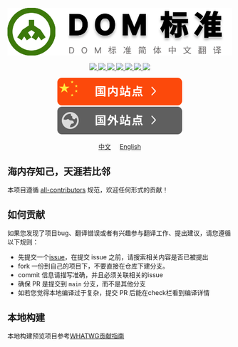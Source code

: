 <p align="center">
  <img src='./resource/logo.svg'>
</p>

<p align="center">
  <a href="https://github.com/JunLiangWangX/DOM-Standard" target="_blank">
    <img src="https://img.shields.io/github/stars/JunLiangWangX/DOM-Standard?style=social&label=Star&maxAge=2592000">
  </a>
  <a href="https://github.com/JunLiangWangX/DOM-Standard/graphs/commit-activity"  target="_blank">
    <img src="https://img.shields.io/github/commit-activity/m/JunLiangWangX/DOM-Standard">
  </a>
  <a href="https://github.com/JunLiangWangX/DOM-Standard/commit"  target="_blank">
    <img src="https://img.shields.io/github/last-commit/JunLiangWangX/DOM-Standard">
  </a>
  <a href="https://github.com/JunLiangWangX/DOM-Standard/issues?q=is%3Aopen"  target="_blank">
    <img src="https://img.shields.io/github/issues/JunLiangWangX/DOM-Standard">
  </a>
  <a href="https://github.com/JunLiangWangX/DOM-Standard/issues?q=is%3Aclose"  target="_blank">
    <img src="https://img.shields.io/github/issues-closed-raw/JunLiangWangX/DOM-Standard">
  </a>
  <a href="https://GitHub.com/JunLiangWangX/DOM-Standard/pull/"  target="_blank">
    <img src="https://img.shields.io/github/issues-pr/JunLiangWangX/DOM-Standard">
  </a>
  <a href="https://github.com/JunLiangWangX/DOM-Standard/pulls?q=is%3Aclosed"  target="_blank">
    <img src="https://badgen.net/github/closed-prs/JunLiangWangX/DOM-Standard">
  </a>
</p>

<p align="center">
    <a href="https://wangjunliang.com/DOM-Standard/"><img src='./resource/domestic-site-btn.svg'></a>
    <a href="https://junliangwangx.github.io/DOM-Standard/"><img src='./resource/foreign-sites-btn.svg'></a>
</p>
<p align='center'><a href='./README.md'>中文</a> &nbsp&nbsp&nbsp <a href='./README(EN).md'>English</a></p>

## 海内存知己，天涯若比邻
<!-- ALL-CONTRIBUTORS-LIST:START - Do not remove or modify this section -->
<!-- prettier-ignore-start -->
<!-- markdownlint-disable -->

<!-- markdownlint-restore -->
<!-- prettier-ignore-end -->

<!-- ALL-CONTRIBUTORS-LIST:END -->
本项目遵循  [all-contributors](https://github.com/all-contributors/all-contributors)  规范，欢迎任何形式的贡献！

## 如何贡献
如果您发现了项目bug、翻译错误或者有兴趣参与翻译工作、提出建议，请您遵循以下规则：

- 先提交一个[issue](https://github.com/JunLiangWangX/DOM-Standard/issues)，在提交 issue 之前，请搜索相关内容是否已被提出
- fork 一份到自己的项目下，不要直接在仓库下建分支。
- commit 信息请描写准确，并且必须关联相关的issue
- 确保 PR 是提交到 `main` 分支，而不是其他分支
- 如若您觉得本地编译过于复杂，提交 PR 后能在check栏看到编译详情

## 本地构建
本地构建预览项目参考[WHATWG贡献指南](https://github.com/whatwg/meta/blob/main/CONTRIBUTING.md#building)
